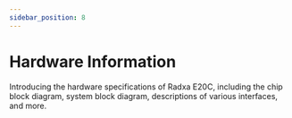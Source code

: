 ```yaml
---
sidebar_position: 8
---
```


# Hardware Information

Introducing the hardware specifications of Radxa E20C, including the chip block diagram, system block diagram, descriptions of various interfaces, and more.

<DocCardList />

